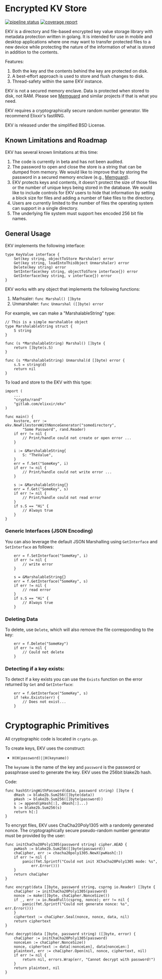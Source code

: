# Encrypted KV Store

[![pipeline status](https://gitlab.com/elixxir/ekv/badges/master/pipeline.svg)](https://gitlab.com/elixxir/ekv/commits/master)
[![coverage report](https://gitlab.com/elixxir/ekv/badges/master/coverage.svg)](https://gitlab.com/elixxir/ekv/commits/master)


EKV is a directory and file-based encrypted key value storage library
with metadata protection written in golang. It is intended for use in
mobile and desktop applications where one may want to transfer
protected files to a new device while protecting the nature of the
information of what is stored in addition to the contents.

Features:
1. Both the key and the contents behind the key are protected on disk.
2. A best-effort approach is used to store and flush changes to disk.
3. Thread-safety within the same EKV instance.

EKV is not a secured memory enclave. Data is protected when stored to
disk, not RAM. Please see
[Memguard](https://github.com/awnumar/memguard) and similar projects
if that is what you need.

EKV requires a cryptographically secure random number generator. We
recommend Elixxir's fastRNG.

EKV is released under the simplified BSD License.

## Known Limitations and Roadmap

EKV has several known limitations at this time:

1. The code is currently in beta and has not been audited.
2. The password to open and close the store is a string that can be
dumped from memory. We would like to improve that by storing the
password in a secured memory enclave (e.g.,
[Memguard](https://github.com/awnumar/memguard)).
3. EKV protects keys and contents, it doesn't protect the size of
those files or the number of unique keys being stored in the
database. We would like to include controls for EKV users to hide that
information by setting a block size for files and adding a number of
fake files to the directory.
4. Users are currently limited to the number of files the operating
system can support in a single directory.
5. The underlying file system must support hex encoded 256 bit file
names.

## General Usage

EKV implements the following interface:


```
type KeyValue interface {
	Set(key string, objectToStore Marshaler) error
	Get(key string, loadIntoThisObject Unmarshaler) error
	Delete(key string) error
	SetInterface(key string, objectToSTore interface{}) error
	GetInterface(key string, v interface{}) error
}
```

EKV works with any object that implements the following functions:

1. Marhsaler: `func Marshal() []byte`
2. Unmarshaler: `func Unmarshal ([]byte) error`

For example, we can make a "MarshalableString" type:

```
// This is a simple marshalable object
type MarshalableString struct {
	S string
}

func (s *MarshalableString) Marshal() []byte {
	return []byte(s.S)
}

func (s *MarshalableString) Unmarshal(d []byte) error {
	s.S = string(d)
	return nil
}
```

To load and store to the EKV with this type:

```
import (
	...
	"crypto/rand"
	"gitlab.com/elixxir/ekv"
)

func main() {
	kvstore, err := ekv.NewFilestoreWithNonceGenerator("somedirectory",
		"Some Password", rand.Reader)
	if err != nil {
		// Print/handle could not create or open error ...
	}

	i := &MarshalableString{
		S: "TheValue",
	}
	err = f.Set("SomeKey", i)
	if err != nil {
		// Print/handle could not write error ...
	}

	s := &MarshalableString{}
	err = f.Get("SomeKey", s)
	if err != nil {
		// Print/handle could not read error
	}
	if s.S == "Hi" {
		// Always true
	}
}
```

### Generic Interfaces (JSON Encoding)

You can also leverage the default JSON Marshalling using
`GetInterface` and `SetInterface` as follows:

```
	err = f.SetInterface("SomeKey", i)
	if err != nil {
		// write error
	}

	s = &MarshalableString{}
	err = f.GetInterface("SomeKey", s)
	if err != nil {
		// read error
	}
	if s.S == "Hi" {
		// Always true
	}
```

### Deleting Data

To delete, use `Delete`, which will also remove the file corresponding
to the key:

```
	err = f.Delete("SomeKey")
	if err != nil {
		// Could not delete
	}
```

### Detecting if a key exists:

To detect if a key exists you can use the `Exists` function on the
error returned by `Get` and `GetInterface`:

```
	err = f.GetInterface("SomeKey", s)
	if !ekv.Exists(err) {
		// Does not exist...
	}
```

# Cryptographic Primitives

All cryptographic code is located in `crypto.go`.

To create keys, EKV uses the construct:

* `H(H(password)||H(keyname))`

The `keyname` is the name of the key and `password` is the password or
passphrase used to generate the key. EKV uses the 256bit blake2b hash.

Code:


```
func hashStringWithPassword(data, password string) []byte {
	dHash := blake2b.Sum256([]byte(data))
	pHash := blake2b.Sum256([]byte(password))
	s := append(pHash[:], dHash[:]...)
	h := blake2b.Sum256(s)
	return h[:]
}
```


To encrypt files, EKV uses ChaCha20Poly1305 with a randomly generated
nonce. The cryptographically secure pseudo-random number generator
must be provided by the user:


```
func initChaCha20Poly1305(password string) cipher.AEAD {
	pwHash := blake2b.Sum256([]byte(password))
	chaCipher, err := chacha20poly1305.NewX(pwHash[:])
	if err != nil {
		panic(fmt.Sprintf("Could not init XChaCha20Poly1305 mode: %s",
			err.Error()))
	}
	return chaCipher
}

func encrypt(data []byte, password string, csprng io.Reader) []byte {
	chaCipher := initChaCha20Poly1305(password)
	nonce := make([]byte, chaCipher.NonceSize())
	if _, err := io.ReadFull(csprng, nonce); err != nil {
		panic(fmt.Sprintf("Could not generate nonce: %s", err.Error()))
	}
	ciphertext := chaCipher.Seal(nonce, nonce, data, nil)
	return ciphertext
}

func decrypt(data []byte, password string) ([]byte, error) {
	chaCipher := initChaCha20Poly1305(password)
	nonceLen := chaCipher.NonceSize()
	nonce, ciphertext := data[:nonceLen], data[nonceLen:]
	plaintext, err := chaCipher.Open(nil, nonce, ciphertext, nil)
	if err != nil {
		return nil, errors.Wrap(err, "Cannot decrypt with password!")
	}
	return plaintext, nil
}
```
